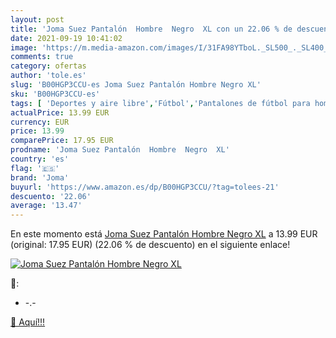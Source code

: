 ```yaml
---
layout: post
title: 'Joma Suez Pantalón  Hombre  Negro  XL con un 22.06 % de descuento'
date: 2021-09-19 10:41:02
image: 'https://m.media-amazon.com/images/I/31FA98YTboL._SL500_._SL400_.jpg'
comments: true
category: ofertas
author: 'tole.es'
slug: 'B00HGP3CCU-es Joma Suez Pantalón Hombre Negro XL'
sku: 'B00HGP3CCU-es'
tags: [ 'Deportes y aire libre','Fútbol','Pantalones de fútbol para hombre','Ropa de fútbol','Ropa de fútbol para hombre','Ropa y equipo para deportes','joma','pantalón', ]
actualPrice: 13.99 EUR
currency: EUR
price: 13.99
comparePrice: 17.95 EUR
prodname: 'Joma Suez Pantalón  Hombre  Negro  XL'
country: 'es'
flag: '🇪🇸'
brand: 'Joma'
buyurl: 'https://www.amazon.es/dp/B00HGP3CCU/?tag=tolees-21'
descuento: '22.06'
average: '13.47'
---
```


En este momento está [Joma Suez Pantalón  Hombre  Negro  XL](https://www.amazon.es/dp/B00HGP3CCU/?tag=tolees-21) a 13.99 EUR (original: 17.95 EUR) (22.06 %  de descuento) en el siguiente enlace!

[![Joma Suez Pantalón  Hombre  Negro  XL](https://m.media-amazon.com/images/I/31FA98YTboL._SL500_._SL400_.jpg)](https://www.amazon.es/dp/B00HGP3CCU/?tag=tolees-21)

🔎:

- -.-

[🛒 Aquí!!!](https://www.amazon.es/dp/B00HGP3CCU/?tag=tolees-21)
